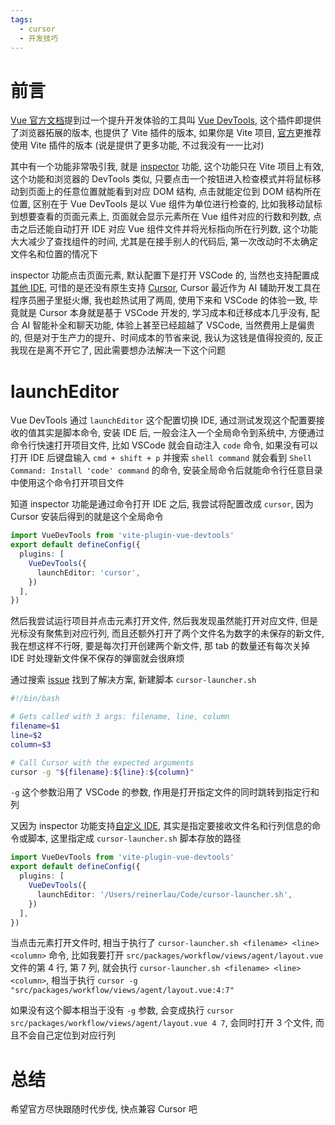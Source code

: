 ```yaml
---
tags:
  - cursor
  - 开发技巧
---
```

# 前言

[Vue 官方文档](https://cn.vuejs.org/guide/scaling-up/tooling#browser-devtools)提到过一个提升开发体验的工具叫 [Vue DevTools](https://devtools.vuejs.org/), 这个插件即提供了浏览器拓展的版本, 也提供了 Vite 插件的版本, 如果你是 Vite 项目, [官方](https://devtools.vuejs.org/guide/vite-plugin#vite-plugin)更推荐使用 Vite 插件的版本 (说是提供了更多功能, 不过我没有一一比对)

其中有一个功能非常吸引我, 就是 [inspector](https://devtools.vuejs.org/getting-started/features#inspector-vite-only) 功能, 这个功能只在 Vite 项目上有效,  这个功能和浏览器的 DevTools 类似, 只要点击一个按钮进入检查模式并将鼠标移动到页面上的任意位置就能看到对应 DOM 结构, 点击就能定位到 DOM 结构所在位置, 区别在于 Vue DevTools 是以 Vue 组件为单位进行检查的, 比如我移动鼠标到想要查看的页面元素上, 页面就会显示元素所在 Vue 组件对应的行数和列数, 点击之后还能自动打开 IDE 对应 Vue 组件文件并将光标指向所在行列数, 这个功能大大减少了查找组件的时间, 尤其是在接手别人的代码后, 第一次改动时不太确定文件名和位置的情况下

inspector 功能点击页面元素, 默认配置下是打开 VSCode 的, 当然也支持配置成[其他 IDE](https://devtools.vuejs.org/getting-started/open-in-editor#used-in-devtools-vite-plugin), 可惜的是还没有原生支持 [Cursor](https://www.cursor.com/), Cursor 最近作为 AI 辅助开发工具在程序员圈子里挺火爆, 我也趁热试用了两周, 使用下来和 VSCode 的体验一致, 毕竟就是 Cursor 本身就是基于 VSCode 开发的, 学习成本和迁移成本几乎没有, 配合 AI 智能补全和聊天功能, 体验上甚至已经超越了 VSCode, 当然费用上是偏贵的, 但是对于生产力的提升、时间成本的节省来说, 我认为这钱是值得投资的, 反正我现在是离不开它了, 因此需要想办法解决一下这个问题

# launchEditor

Vue DevTools 通过 `launchEditor` 这个配置切换 IDE, 通过测试发现这个配置要接收的值其实是脚本命令, 安装 IDE 后, 一般会注入一个全局命令到系统中, 方便通过命令行快速打开项目文件, 比如 VSCode 就会自动注入 `code` 命令, 如果没有可以打开 IDE 后键盘输入 `cmd + shift + p` 并搜索 `shell command` 就会看到 `Shell Command: Install 'code' command` 的命令, 安装全局命令后就能命令行任意目录中使用这个命令打开项目文件

知道 inspector 功能是通过命令打开 IDE 之后, 我尝试将配置改成 `cursor`, 因为 Cursor 安装后得到的就是这个全局命令

```ts
import VueDevTools from 'vite-plugin-vue-devtools'
export default defineConfig({
  plugins: [
    VueDevTools({
      launchEditor: 'cursor',
    })
  ],
})
```

然后我尝试运行项目并点击元素打开文件, 然后我发现虽然能打开对应文件, 但是光标没有聚焦到对应行列, 而且还额外打开了两个文件名为数字的未保存的新文件, 我在想这样不行呀, 要是每次打开创建两个新文件, 那 tab 的数量还有每次关掉 IDE 时处理新文件保不保存的弹窗就会很麻烦

通过搜索 [issue](https://github.com/yyx990803/launch-editor/issues?q=is:issue+is:open+cursor) 找到了解决方案, 新建脚本 `cursor-launcher.sh`

```sh
#!/bin/bash

# Gets called with 3 args: filename, line, column
filename=$1
line=$2
column=$3

# Call Cursor with the expected arguments
cursor -g "${filename}:${line}:${column}"
```

`-g` 这个参数沿用了 VSCode 的参数, 作用是打开指定文件的同时跳转到指定行和列

又因为 inspector 功能支持[自定义 IDE](https://github.com/yyx990803/launch-editor?tab=readme-ov-file#custom-editor-support), 其实是指定要接收文件名和行列信息的命令或脚本, 这里指定成 `cursor-launcher.sh` 脚本存放的路径

```ts
import VueDevTools from 'vite-plugin-vue-devtools'
export default defineConfig({
  plugins: [
    VueDevTools({
      launchEditor: '/Users/reinerlau/Code/cursor-launcher.sh',
    })
  ],
})
```

当点击元素打开文件时, 相当于执行了 `cursor-launcher.sh <filename> <line> <column>` 命令, 比如我要打开 `src/packages/workflow/views/agent/layout.vue` 文件的第 4 行, 第 7 列, 就会执行 `cursor-launcher.sh <filename> <line> <column>`, 相当于执行 `cursor -g "src/packages/workflow/views/agent/layout.vue:4:7"`

如果没有这个脚本相当于没有 `-g` 参数, 会变成执行 `cursor src/packages/workflow/views/agent/layout.vue 4 7`, 会同时打开 3 个文件, 而且不会自己定位到对应行列

# 总结

希望官方尽快跟随时代步伐, 快点兼容 Cursor 吧